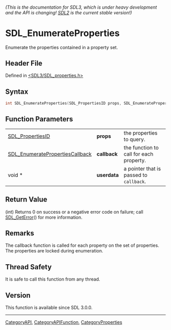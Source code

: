 ###### (This is the documentation for SDL3, which is under heavy development and the API is changing! [SDL2](https://wiki.libsdl.org/SDL2/) is the current stable version!)
# SDL_EnumerateProperties

Enumerate the properties contained in a property set.

## Header File

Defined in [<SDL3/SDL_properties.h>](https://github.com/libsdl-org/SDL/blob/main/include/SDL3/SDL_properties.h)

## Syntax

```c
int SDL_EnumerateProperties(SDL_PropertiesID props, SDL_EnumeratePropertiesCallback callback, void *userdata);
```

## Function Parameters

|                                                                    |              |                                         |
| ------------------------------------------------------------------ | ------------ | --------------------------------------- |
| [SDL_PropertiesID](SDL_PropertiesID)                               | **props**    | the properties to query.                |
| [SDL_EnumeratePropertiesCallback](SDL_EnumeratePropertiesCallback) | **callback** | the function to call for each property. |
| void *                                                             | **userdata** | a pointer that is passed to `callback`. |

## Return Value

(int) Returns 0 on success or a negative error code on failure; call
[SDL_GetError](SDL_GetError)() for more information.

## Remarks

The callback function is called for each property on the set of properties.
The properties are locked during enumeration.

## Thread Safety

It is safe to call this function from any thread.

## Version

This function is available since SDL 3.0.0.

----
[CategoryAPI](CategoryAPI), [CategoryAPIFunction](CategoryAPIFunction), [CategoryProperties](CategoryProperties)

